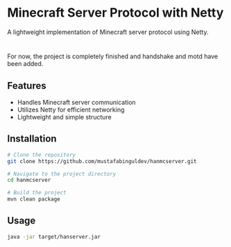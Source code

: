 # Minecraft Server Protocol with Netty

A lightweight implementation of Minecraft server protocol using Netty.

#
For now, the project is completely finished and handshake 
and motd have been added.

## Features
- Handles Minecraft server communication
- Utilizes Netty for efficient networking
- Lightweight and simple structure

## Installation
```sh
# Clone the repository
git clone https://github.com/mustafabinguldev/hanmcserver.git

# Navigate to the project directory
cd hanmcserver

# Build the project
mvn clean package
```

## Usage
```sh
java -jar target/hanserver.jar
```

